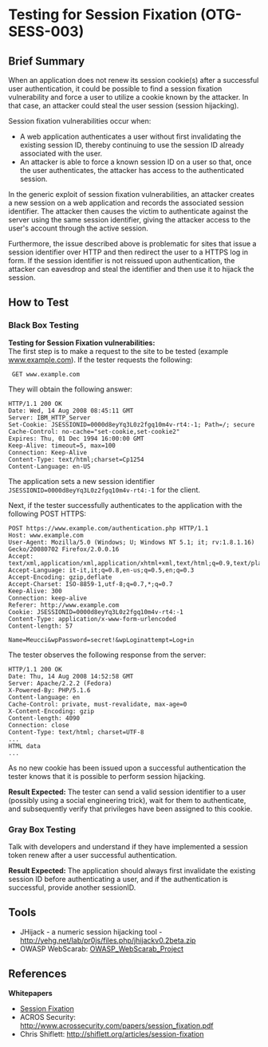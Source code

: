 # Testing for Session Fixation (OTG-SESS-003)


## Brief Summary
When an application does not renew its session cookie(s) after a successful user authentication, it could be possible to find a session fixation vulnerability and force a user to utilize a cookie known by the attacker. In that case, an attacker could steal the user session (session hijacking).


Session fixation vulnerabilities occur when:<br>
* A web application authenticates a user without first invalidating the existing session ID, thereby continuing to use the session ID already associated with the user.
* An attacker is able to force a known session ID on a user so that, once the user authenticates, the attacker has access to the authenticated session.


In the generic exploit of session fixation vulnerabilities, an attacker creates a new session on a web application and records the associated session identifier. The attacker then causes the victim to authenticate against the server using the same session identifier, giving the attacker access to the user's account through the active session.


Furthermore, the issue described above is problematic for sites that issue a session identifier over HTTP and then redirect the user to a HTTPS log in form. If the session identifier is not reissued upon authentication, the attacker can eavesdrop and steal the identifier and then use it to hijack the session.

## How to Test
### Black Box Testing
**Testing for Session Fixation vulnerabilities:** <br>
The first step is to make a request to the site to be tested (example www.example.com). If the tester requests the following:
```
 GET www.example.com
 ```
They will obtain the following answer:
```
HTTP/1.1 200 OK
Date: Wed, 14 Aug 2008 08:45:11 GMT
Server: IBM_HTTP_Server
Set-Cookie: JSESSIONID=0000d8eyYq3L0z2fgq10m4v-rt4:-1; Path=/; secure
Cache-Control: no-cache="set-cookie,set-cookie2"
Expires: Thu, 01 Dec 1994 16:00:00 GMT
Keep-Alive: timeout=5, max=100
Connection: Keep-Alive
Content-Type: text/html;charset=Cp1254
Content-Language: en-US
```


The application sets a new session identifier `JSESSIONID=0000d8eyYq3L0z2fgq10m4v-rt4:-1` for the client.


Next, if the tester successfully authenticates to the application with the following POST HTTPS:
```
POST https://www.example.com/authentication.php HTTP/1.1
Host: www.example.com
User-Agent: Mozilla/5.0 (Windows; U; Windows NT 5.1; it; rv:1.8.1.16) Gecko/20080702 Firefox/2.0.0.16
Accept: text/xml,application/xml,application/xhtml+xml,text/html;q=0.9,text/plain;q=0.8,image/png,*/*;q=0.5
Accept-Language: it-it,it;q=0.8,en-us;q=0.5,en;q=0.3
Accept-Encoding: gzip,deflate
Accept-Charset: ISO-8859-1,utf-8;q=0.7,*;q=0.7
Keep-Alive: 300
Connection: keep-alive
Referer: http://www.example.com
Cookie: JSESSIONID=0000d8eyYq3L0z2fgq10m4v-rt4:-1
Content-Type: application/x-www-form-urlencoded
Content-length: 57

Name=Meucci&wpPassword=secret!&wpLoginattempt=Log+in
```


The tester observes the following response from the server:
```
HTTP/1.1 200 OK
Date: Thu, 14 Aug 2008 14:52:58 GMT
Server: Apache/2.2.2 (Fedora)
X-Powered-By: PHP/5.1.6
Content-language: en
Cache-Control: private, must-revalidate, max-age=0
X-Content-Encoding: gzip
Content-length: 4090
Connection: close
Content-Type: text/html; charset=UTF-8
...
HTML data
...
```


As no new cookie has been issued upon a successful authentication the tester knows that it is possible to perform session hijacking.



**Result Expected:**
The tester can send a valid session identifier to a user (possibly using a social engineering trick), wait for them to authenticate, and subsequently verify that privileges have been assigned to this cookie.


### Gray Box Testing
Talk with developers and understand if they have implemented a session token renew after a user successful authentication.


**Result Expected:**
The application should always first invalidate the existing session ID before authenticating a user, and if the authentication is successful, provide another sessionID.


## Tools
* JHijack - a numeric session hijacking tool - http://yehg.net/lab/pr0js/files.php/jhijackv0.2beta.zip
* OWASP WebScarab: [OWASP_WebScarab_Project](https://www.owasp.org/index.php/OWASP_WebScarab_Project)


## References
**Whitepapers**<br>
* [Session Fixation](https://www.owasp.org/index.php/Session_Fixation)
* ACROS Security: http://www.acrossecurity.com/papers/session_fixation.pdf
* Chris Shiflett: http://shiflett.org/articles/session-fixation
<br>
